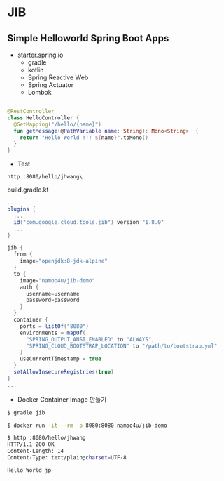 # JIB

## Simple Helloworld Spring Boot Apps

  - starter.spring.io
    - gradle
    - kotlin
    - Spring Reactive Web
    - Spring Actuator
    - Lombok

  ```kotlin

  @RestController
  class HelloController {
    @GetMapping("/hello/{name}") 
    fun getMessage(@PathVariable name: String): Mono<String>  {
      return "Hello World !!! ${name}".toMono()
    }
  }
  ```

- Test 
```
http :8080/hello/jhwang\
```


  build.gradle.kt
  ```gradle
  ...
  plugins {
    ...
    id("com.google.cloud.tools.jib") version "1.8.0"
    ...
  }

  jib {
    from {
      image="openjdk:8-jdk-alpine"
    }
    to {
      image="namoo4u/jib-demo"
      auth {
        username=username
        password=password
      }
    }
    container {
      ports = listOf("8080")
      environments = mapOf(
        "SPRING_OUTPUT_ANSI_ENABLED" to "ALWAYS",
        "SPRING_CLOUD_BOOTSTRAP_LOCATION" to "/path/to/bootstrap.yml"
      )
      useCurrentTimestamp = true
    }
    setAllowInsecureRegistries(true)
  }
  ...
  ```

  - Docker Container Image 만들기
  ```bash
  $ gradle jib

  $ docker run -it --rm -p 8080:8080 namoo4u/jib-demo

  $ http :8080/hello/jhwang
  HTTP/1.1 200 OK
  Content-Length: 14
  Content-Type: text/plain;charset=UTF-8

  Hello World jp

  ```

